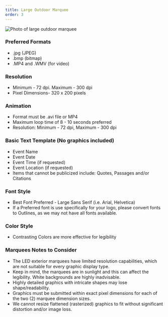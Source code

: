 ```yaml
---
title: Large Outdoor Marquee
order: 3
---
```


![Photo of large outdoor marquee](../assets/images/photos/large-outdoor-marquee.jpg)

### Preferred Formats
- .jpg (JPEG)
- .bmp (bitmap)
- .MP4 and .WMV (for video)

### Resolution
- Minimum - 72 dpi. Maximum - 300 dpi
- Pixel Dimensions- 320 x 200 pixels

### Animation
- Format must be .avi file or MP4
- Maximum loop time of 8 - 10 seconds preferred
- Resolution: Minimum - 72 dpi, Maximum - 300 dpi

### Basic Text Template (No graphics included)
- Event Name
- Event Date
- Event Time (if requested)
- Event Location (if requested)
- Items that cannot be publicized include: Quotes, Passages and/or Citations

### Font Style
- Best Font Preferred - Large Sans Serif (i.e. Arial, Helvetica)
- If a Preferred font is use specifically for your logo, please convert fonts to Outlines, as we may not have all fonts available.

### Color Style

- Contrasting Colors are more effective for legibility

### Marquees Notes to Consider

- The LED exterior marquees have limited resolution capabilities, which are not suitable for every graphic display type.
- Keep in mind, the marquees are in sunlight and this can affect the legibility. White backgrounds are highly inadvisable.
- Highly detailed graphics with intricate shapes may lose shape/readability.
- Graphics must be submitted within exact pixel dimensions for each of the two (2) marquee dimension sizes.
- We cannot resize flattened (rasterized) graphics to fit without significant distortion and/or image loss.
